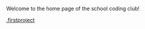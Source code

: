 
<html lang="en" dir="ltr">
  <head>
    <meta charset="utf-8">
    <title>Coding Club</title>
  </head>
  <body>
    <p class="centre_text">Welcome to the home page of the school coding club!</p>
    <a href="/firstproject" class="projects">.firstproject</a>
  </body>
</html>
